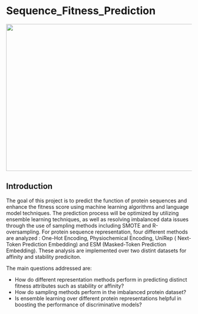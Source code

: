 # Sequence_Fitness_Prediction
<a href="url"><img src="[http://url.to/image.png](https://user-images.githubusercontent.com/77028470/216727748-c29a8bd3-383c-4d93-b422-cb5be517339c.png)" align="center" height="400" width="1000" ></a>



## Introduction

The goal of this project is to predict the function of protein sequences and enhance the fitness score using machine learning algorithms and language model techniques. The prediction process will be optimized by utilizing ensemble learning techniques, as well as resolving imbalanced data issues through the use of sampling methods including SMOTE and R-oversampling. For protein sequence representation, four different methods are analyzed : One-Hot Encoding, Physiochemical Encoding, UniRep ( Next-Token Prediction Embedding) and ESM (Masked-Token Prediction Embedding). These analysis are implemented over two distint datasets for affinity and stability prediciton. 

The main questions addressed are:

* How do different representation methods perform in predicting distinct fitness attributes such as stability or affinity? 
* How do sampling methods perform in the imbalanced protein dataset?
* Is ensemble learning over different protein representations helpful in boosting the performance of discriminative models?
